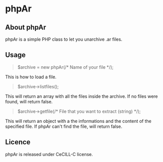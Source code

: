 # phpAr

## About phpAr
phpAr is a simple PHP class to let you unarchive .ar files.

## Usage
> $archive = new phpAr(/* Name of your file */);

This is how to load a file.

> $archive->listfiles();

This will return an array with all the files inside the archive. If no files were found, will return false.

> $archive->getfile(/* File that you want to extract (string) */);

This will return an object with a the informations and the content of the specified file. If phpAr can't find the file, will return false.

## Licence
phpAr is released under CeCILL-C license.
